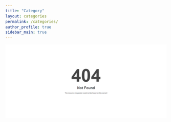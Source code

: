 ```yaml
---
title: "Category"
layout: categories
permalink: /categories/
author_profile: true
sidebar_main: true
---
```


![image2](/images/404.png)